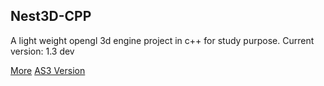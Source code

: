 Nest3D-CPP
-------------------------

A light weight opengl 3d engine project in c++ for study purpose.
Current version: 1.3 dev

[More](http://sindney.com/project/nest3d-cpp)
[AS3 Version](http://sindney.com/project/nest3d)